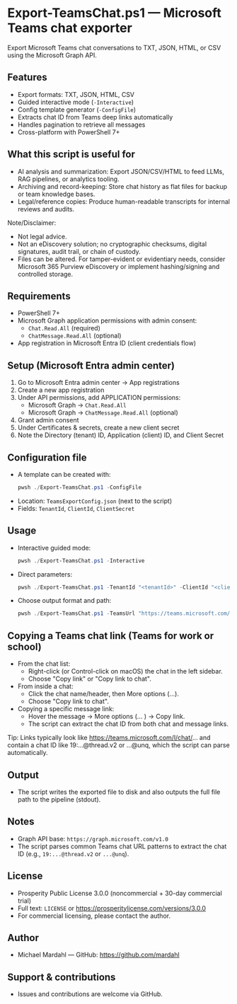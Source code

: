 # Export-TeamsChat.ps1 — Microsoft Teams chat exporter

Export Microsoft Teams chat conversations to TXT, JSON, HTML, or CSV using the Microsoft Graph API.

## Features
- Export formats: TXT, JSON, HTML, CSV
- Guided interactive mode (`-Interactive`)
- Config template generator (`-ConfigFile`)
- Extracts chat ID from Teams deep links automatically
- Handles pagination to retrieve all messages
- Cross-platform with PowerShell 7+

## What this script is useful for
- AI analysis and summarization: Export JSON/CSV/HTML to feed LLMs, RAG pipelines, or analytics tooling.
- Archiving and record-keeping: Store chat history as flat files for backup or team knowledge bases.
- Legal/reference copies: Produce human-readable transcripts for internal reviews and audits.

Note/Disclaimer:
- Not legal advice.
- Not an eDiscovery solution; no cryptographic checksums, digital signatures, audit trail, or chain of custody.
- Files can be altered. For tamper-evident or evidentiary needs, consider Microsoft 365 Purview eDiscovery or implement hashing/signing and controlled storage.

## Requirements
- PowerShell 7+
- Microsoft Graph application permissions with admin consent:
  - `Chat.Read.All` (required)
  - `ChatMessage.Read.All` (optional)
- App registration in Microsoft Entra ID (client credentials flow)

## Setup (Microsoft Entra admin center)
1. Go to Microsoft Entra admin center → App registrations
2. Create a new app registration
3. Under API permissions, add APPLICATION permissions:
   - Microsoft Graph → `Chat.Read.All`
   - Microsoft Graph → `ChatMessage.Read.All` (optional)
4. Grant admin consent
5. Under Certificates & secrets, create a new client secret
6. Note the Directory (tenant) ID, Application (client) ID, and Client Secret

## Configuration file
- A template can be created with:
  ```powershell
  pwsh ./Export-TeamsChat.ps1 -ConfigFile
  ```
- Location: `TeamsExportConfig.json` (next to the script)
- Fields: `TenantId`, `ClientId`, `ClientSecret`

## Usage
- Interactive guided mode:
  ```powershell
  pwsh ./Export-TeamsChat.ps1 -Interactive
  ```
- Direct parameters:
  ```powershell
  pwsh ./Export-TeamsChat.ps1 -TenantId "<tenantId>" -ClientId "<clientId>" -ClientSecret "<secret>" -TeamsUrl "https://teams.microsoft.com/l/chat/..."
  ```
- Choose output format and path:
  ```powershell
  pwsh ./Export-TeamsChat.ps1 -TeamsUrl "https://teams.microsoft.com/l/chat/..." -ExportFormat HTML -OutputPath "./exports"
  ```

## Copying a Teams chat link (Teams for work or school)
- From the chat list:
  - Right-click (or Control-click on macOS) the chat in the left sidebar.
  - Choose "Copy link" or "Copy link to chat".
- From inside a chat:
  - Click the chat name/header, then More options (…).
  - Choose "Copy link to chat".
- Copying a specific message link:
  - Hover the message → More options (… ) → Copy link.
  - The script can extract the chat ID from both chat and message links.

Tip: Links typically look like https://teams.microsoft.com/l/chat/... and contain a chat ID like 19:…@thread.v2 or …@unq, which the script can parse automatically.

## Output
- The script writes the exported file to disk and also outputs the full file path to the pipeline (stdout).

## Notes
- Graph API base: `https://graph.microsoft.com/v1.0`
- The script parses common Teams chat URL patterns to extract the chat ID (e.g., `19:...@thread.v2` or `...@unq`).

## License
- Prosperity Public License 3.0.0 (noncommercial + 30-day commercial trial)
- Full text: `LICENSE` or https://prosperitylicense.com/versions/3.0.0
- For commercial licensing, please contact the author.

## Author
- Michael Mardahl — GitHub: https://github.com/mardahl

## Support & contributions
- Issues and contributions are welcome via GitHub.
